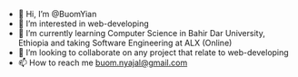 - 👋 Hi, I’m @BuomYian
- 👀 I’m interested in web-developing
- 🌱 I’m currently learning Computer Science in Bahir Dar University, Ethiopia and taking Software Engineering at ALX (Online)
- 💞️ I’m looking to collaborate on any project that relate to web-developing
- 📫 How to reach me buom.nyajal@gmail.com

<!---
BuomYian/BuomYian is a ✨ special ✨ repository because its `README.md` (this file) appears on your GitHub profile.
You can click the Preview link to take a look at your changes.
--->
